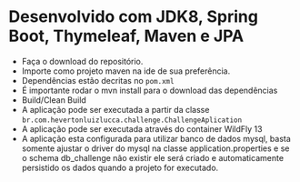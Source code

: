 # Desenvolvido com JDK8, Spring Boot, Thymeleaf, Maven e JPA
* Faça o download do repositório.
* Importe como projeto maven na ide de sua preferência.
* Dependências estão decritas no `pom.xml`
* É importante rodar o mvn install para o download das dependências
* Build/Clean Build
* A aplicação pode ser executada a partir da classe `br.com.hevertonluizlucca.challenge.ChallengeAplication`
* A aplicação pode ser executada através do container WildFly 13
* A aplicação esta configurada para utilizar banco de dados mysql, basta somente ajustar o driver do mysql na classe application.properties e se o schema db_challenge não existir ele será criado e automaticamente persistido os dados quando a projeto for executado.
